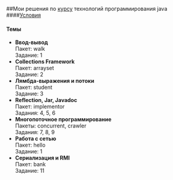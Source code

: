 ##Мои решения по [курсу](https://www.kgeorgiy.info/courses/java-advanced/index.html) технологий программирования java  
####[Условия](http://www.kgeorgiy.info/courses/java-advanced/homeworks.html)  
#### Темы

- **Ввод-вывод**  
Пакет: walk  
Задание: 1 
- **Collections Framework**  
Пакет: arrayset  
Задание: 2
- **Лямбда-выражения и потоки**  
Пакет: student  
Задание: 3
- **Reflection, Jar, Javadoc**  
Пакет: implementor  
Задания: 4, 5, 6
- **Многопоточное программирование**  
Пакеты: concurrent, crawler  
Задания: 7, 8, 9  
- **Работа с сетью**  
Пакет: hello  
Задание: 1   
- **Сериализация и RMI**  
Пакет: bank  
Задание: 11  
